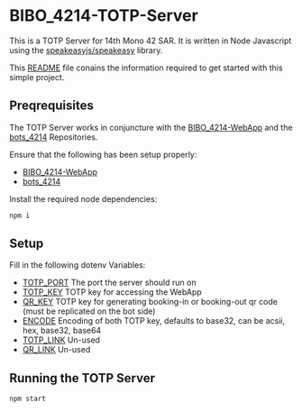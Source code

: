 # BIBO_4214-TOTP-Server
This is a TOTP Server for 14th Mono 42 SAR. It is written in Node Javascript using the [speakeasyjs/speakeasy](https://github.com/speakeasyjs/speakeasy) library.

This [README](README.md) file conains the information required to get started with this simple project.

## Preqrequisites
The TOTP Server works in conjuncture with the [BIBO_4214-WebApp](https://github.com/JerylKhoo/BIBO_4214-WebApp) and the [bots_4214](https://github.com/acidMyke/bots_4214) Repositories.

Ensure that the following has been setup properly:
* [BIBO_4214-WebApp](https://github.com/JerylKhoo/BIBO_4214-WebApp)
* [bots_4214](https://github.com/acidMyke/bots_4214)


Install the required node dependencies:
```bash
npm i
```

## Setup
Fill in the following dotenv Variables:
* [TOTP_PORT](https://github.com/JerylKhoo/BIBO_4214-TOTP-Server/blob/b3279c6de59f9366b0417d40f68e17ddba565905/.env.example#L5) The port the server should run on
* [TOTP_KEY](https://github.com/JerylKhoo/BIBO_4214-TOTP-Server/blob/b3279c6de59f9366b0417d40f68e17ddba565905/.env.example#L1) TOTP key for accessing the WebApp
* [QR_KEY](https://github.com/JerylKhoo/BIBO_4214-TOTP-Server/blob/b3279c6de59f9366b0417d40f68e17ddba565905/.env.example#L2)  TOTP key for generating booking-in or booking-out qr code (must be replicated on the bot side)
* [ENCODE](https://github.com/JerylKhoo/BIBO_4214-TOTP-Server/blob/b3279c6de59f9366b0417d40f68e17ddba565905/.env.example#L3) Encoding of both TOTP key, defaults to base32, can be acsii, hex, base32, base64
* [TOTP_LINK](https://github.com/JerylKhoo/BIBO_4214-TOTP-Server/blob/b3279c6de59f9366b0417d40f68e17ddba565905/.env.example#L7) Un-used
* [QR_LINK](https://github.com/JerylKhoo/BIBO_4214-TOTP-Server/blob/b3279c6de59f9366b0417d40f68e17ddba565905/.env.example#L8) Un-used

## Running the TOTP Server
```bash
npm start
```


